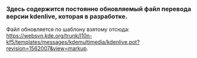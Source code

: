 ### Здесь содержится постоянно обновляемый файл перевода версии kdenlive, которая в разработке. 
Файл обновляется по шаблону взятому отсюда: https://websvn.kde.org/trunk/l10n-kf5/templates/messages/kdemultimedia/kdenlive.pot?revision=1562007&view=markup.
